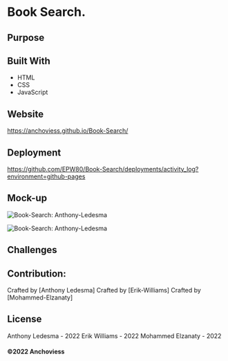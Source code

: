 # Book Search.

## Purpose


## Built With
* HTML
* CSS
* JavaScript

## Website
https://anchoviess.github.io/Book-Search/


## Deployment
https://github.com/EPW80/Book-Search/deployments/activity_log?environment=github-pages

## Mock-up

![Book-Search: Anthony-Ledesma](https://user-images.githubusercontent.com/97990379/163305638-b03cbc1b-523f-46e9-86e9-cbf2f1f4467c.png)

![Book-Search: Anthony-Ledesma](https://user-images.githubusercontent.com/97990379/163305731-1e0f2fd2-b694-4f62-a66b-058b1824f3b1.png)
 
## Challenges 



## Contribution:
Crafted by [Anthony Ledesma]
Crafted by [Erik-Williams]
Crafted by [Mohammed-Elzanaty]

## License
Anthony Ledesma - 2022
Erik Williams - 2022
Mohammed Elzanaty - 2022

#### ©️2022 Anchoviess
